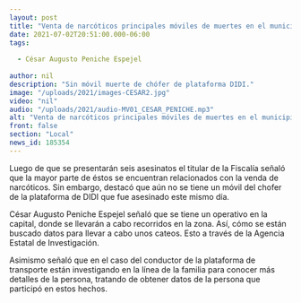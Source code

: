 ```yaml
---
layout: post
title: "Venta de narcóticos principales móviles de muertes en el municipio de Chihuahua"
date: 2021-07-02T20:51:00.000-06:00
tags:
  
  - César Augusto Peniche Espejel
  
author: nil
description: "Sin móvil muerte de chófer de plataforma DIDI."
image: "/uploads/2021/images-CESAR2.jpg"
video: "nil"
audio: "/uploads/2021/audio-MV01_CESAR_PENICHE.mp3"
alt: "Venta de narcóticos principales móviles de muertes en el municipio de Chihuahua"
front: false
section: "Local"
news_id: 185354
---
```


Luego de que se presentarán seis asesinatos el titular de la Fiscalía señaló que la mayor parte de éstos se encuentran relacionados con la venda de narcóticos. Sin embargo, destacó que aún no se tiene un móvil del chofer de la plataforma de DIDI que fue asesinado este mismo día.

César Augusto Peniche Espejel señaló que se tiene un operativo en la capital, donde se llevarán a cabo recorridos en la zona. Así, cómo se están buscado datos para llevar a cabo unos cateos. Esto a través de la Agencia Estatal de Investigación.

Asimismo señaló que en el caso del conductor de la plataforma de transporte están investigando en la línea de la familia para conocer más detalles de la persona, tratando de obtener datos de la persona que participó en estos hechos.

